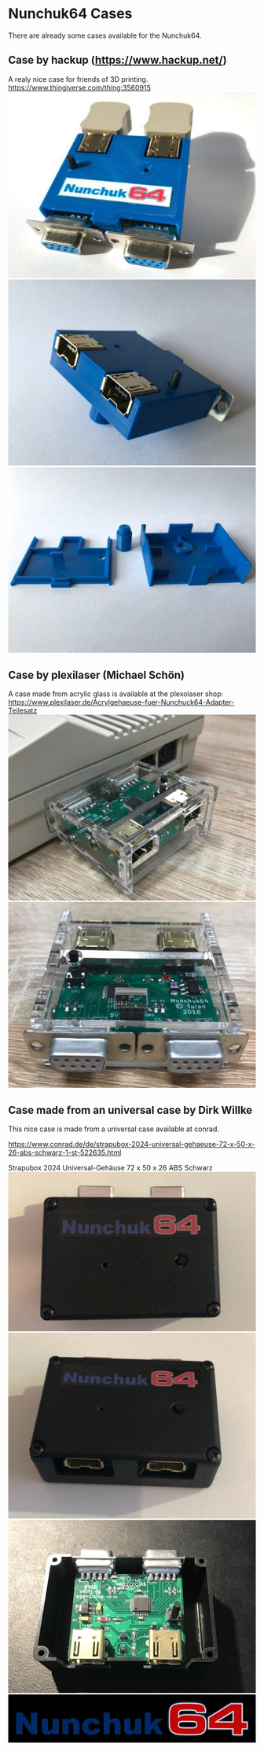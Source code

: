 Nunchuk64 Cases
==============

There are already some cases available for the Nunchuk64.

Case by hackup (https://www.hackup.net/)
----------------------------------------
A realy nice case for friends of 3D printing.
https://www.thingiverse.com/thing:3560915
![3d_1](3d_print_1.jpg)
![3d_2](3d_print_2.jpg)
![3d_3](3d_print_3.jpg)

Case by plexilaser (Michael Schön)
----------------------------------
A case made from acrylic glass is available at the plexolaser shop:
https://www.plexilaser.de/Acrylgehaeuse-fuer-Nunchuck64-Adapter-Teilesatz
![plexi_1](plexi_1.jpg)
![plexi_2](plexi_2.jpg)

Case made from an universal case by Dirk Willke
----------------------------------------------
This nice case is made from a universal case available at conrad.

https://www.conrad.de/de/strapubox-2024-universal-gehaeuse-72-x-50-x-26-abs-schwarz-1-st-522635.html

Strapubox 2024 Universal-Gehäuse 72 x 50 x 26 ABS Schwarz
![Picture1](case_1.jpg)
![Picture2](case_2.jpg)
![Picture3](case_3.jpg)
![Logo](logo.jpg)
